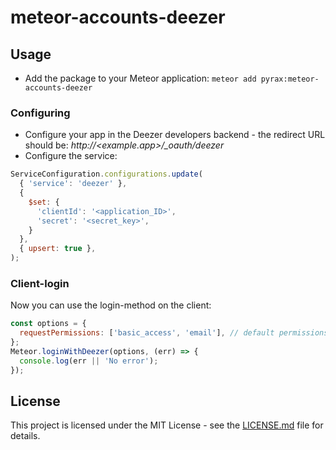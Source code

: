 # meteor-accounts-deezer

## Usage
- Add the package to your Meteor application: `meteor add pyrax:meteor-accounts-deezer`

### Configuring
- Configure your app in the Deezer developers backend - the redirect URL should be: _http&#58;//<example.app>/\_oauth/deezer_
- Configure the service:
```javascript
ServiceConfiguration.configurations.update(
  { 'service': 'deezer' },
  {
    $set: {
      'clientId': '<application_ID>',
      'secret': '<secret_key>',
    }
  },
  { upsert: true },
);
```

### Client-login
Now you can use the login-method on the client:
```javascript
const options = {
  requestPermissions: ['basic_access', 'email'], // default permissions
};
Meteor.loginWithDeezer(options, (err) => {
  console.log(err || 'No error');
});
```

## License
This project is licensed under the MIT License - see the [LICENSE.md](LICENSE.md) file for details.